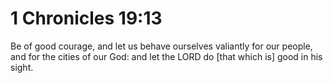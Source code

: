 # 1 Chronicles 19:13

Be of good courage, and let us behave ourselves valiantly for our people, and for the cities of our God: and let the LORD do [that which is] good in his sight.